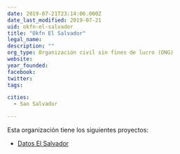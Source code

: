```yaml
---
date: 2019-07-21T23:14:06.000Z
date_last_modified: 2019-07-21
uid: okfn-el-salvador
title: "Okfn El Salvador"
legal_name: 
description: ""
org_type: Organización civil sin fines de lucro (ONG)
website: 
year_founded: 
facebook: 
twitter: 
tags:

cities: 
  - San Salvador

---
```


Esta organización tiene los siguientes proyectos:

- [Datos El Salvador](/proyectos/datos-el-salvador)
